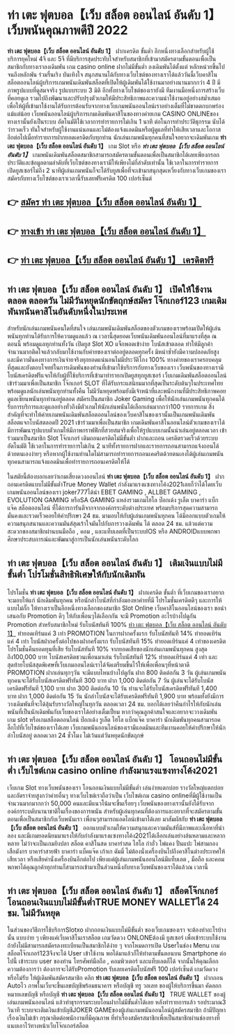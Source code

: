 # ท่า เตะ ฟุตบอล【เว็บ สล็อต ออนไลน์ อันดับ 1】  เว็บพนันคุณภาพดีปี 2022

**ท่า เตะ ฟุตบอล【เว็บ สล็อต ออนไลน์ อันดับ 1】** ฝากเครดิต ขั้นต่ำ  อีกหนึ่งทางเลือกสำหรับผู้ใช้บริการยุคใหม่ 4จี และ 5จี ที่มีบริการสุดประทับใจสำหรับสมาชิกที่เข้ามาสมัครตามขั้นตอนเพื่อเป็นสมาชิกกับทางเราลงเดิมพัน เกม casino online ฝากไม่มีขั้นต่ำ ลงเดิมพันได้ตั้งแต่ หลักหน่วยขึ้นไปจนถึงหลักพัน ร่วมรื่นเริง บันเทิงใจ สนุกสนานได้กับทางเว็บไซต์ของทางเราได้แล้ววันนี้เว็บคาสิโนสล็อตออนไลน์ผู้บริการเกมพนันเดิมพันสล็อตที่เปิดให้ผู้เดิมพันได้ใช้งานมาอย่างนานมากกว่า 4 ปี มีภาพรูปแบบที่ดูสมจจริง รูปแบบระบบ 3 มิติ
อีกทั้งทางเว็บไซต์ของเรายังมี ทีมงานมือหนึ่งการสร้างเว็บที่คอยดูเล  รวมไปถึงพัฒนาและปรับปรุงตัวเกมให้มีประสิทธิภาพและความน่าใช้งานอยู่อย่างสม่ำเสมอ เพื่อให้ผู้ที่เข้ามาใช้งานได้รับการต้อนรับจากทางเว็บเกมพนันออนไลน์เราอย่างเต็มที่ไม่ขาดตกบกพร่องแม้แต่น้อย เว็บพนันออนไลน์ผู้บริการเกมเดิมพันคาสิโนของทางค่ายเกม CASINO ONLINEของทางเรานั้นยังเป็นระบบ อัตโนมัติใช้เวลาการทำรายการไม่เกิน 1 นาที ต่อในการทำประวัติธุกรรม นับได้ว่ารวดเร็ว ทันใจสำหรับผู้ใช้งานแน่นอนและไม่ต้องแจ้งแอดมินหรือผู้ดูแลที่ทำให้เสียเวลาและโอกาสอีกต่อไปเมื่อทำรายการฝากยอดเครดิตกับทุกท่าน
นักเล่นเกมพนันทุกคนที่สนใจอยากจะเดิมพันเกม **ท่า เตะ ฟุตบอล【เว็บ สล็อต ออนไลน์ อันดับ 1】** เกม Slot  หรือ ***ท่า เตะ ฟุตบอล【เว็บ สล็อต ออนไลน์ อันดับ 1】*** เกมพนันเดิมพันสล็อตสมาชิกสามารถสมัครตามขั้นตอนเพื่อเป็นสมาชิกได้เลยเพียงกรอกประวัติและข้อมูลตามลำดับที่เว็บไซต์ของทางเรามีให้เพียงไม่กี่ลำดับเท่านั้น ใช้เวลาในการทำรายการเปิดยูสเซอร์ไม่ถึง 2 นาทีผู้เล่นเกมพนันก็จะได้รับยูสเพื่อที่จะเข้ามาสนุกสุดเหวี่ยงกับทางเว็บเกมของเราสมัครกับทางเว็บไซต์ของเราเวลานี้รับเลยฟรีเครดิต 100 เปอร์เซ็นต์ 

## 👉 [สมัคร ท่า เตะ ฟุตบอล【เว็บ สล็อต ออนไลน์ อันดับ 1】](https://archa888.com/)
## 👉 [ทางเข้า ท่า เตะ ฟุตบอล【เว็บ สล็อต ออนไลน์ อันดับ 1】](https://archa888.com/)
## 👉 [ท่า เตะ ฟุตบอล【เว็บ สล็อต ออนไลน์ อันดับ 1】 เครดิตฟรี](https://archa888.com/)

## ท่า เตะ ฟุตบอล【เว็บ สล็อต ออนไลน์ อันดับ 1】 เปิดให้ใช้งานตลอด ตลอดวัน ไม่มีวันหยุดนักขัตฤกษ์สมัคร โจ๊กเกอร์123 เกมเดิมพันพนันคาสิโนอันดับหนึ่งในประเทศ

สำหรับนักเล่นเกมพนันคนใดที่สนใจ เล่นเกมพนันเดิมพันสล็อตของตัวเกมของเราพร้อมเปิดให้ผู้เล่นพนันทุกท่านได้รับการให้ความดูแลแล้ว ณ เวลานี้สุดยอดเว็บพนันเดิมพันออนไลน์ที่มาแรงที่สุด ณ ตอนนี้ พร้อมดูแลทุกท่านทั้งวัน เปิดยูส Slot XO แจ็กพอตเข้าง่าย โบนัสเข้าตลอด ทำให้มีลูกค้าจำนวนมากติดใจแล้วกลับมาใช้งานกับค่ายของเราต่ออยู่ตลอดทุกครั้ง มิหนำซ้ำยังมีความปลอดภัยสูงและมีความั่นคงทางการเงินจ่ายจริงทุกยอดแน่นอนไม่มีประวัติโกง 100% ทางค่ายของเราครอบคลุมที่สุดและยังตอบโจทย์ในการเดิมพันของท่านที่เข้ามาใช้บริการกับทางเว็บของเรา
เว็บพนันของทางเรามีโบนัสเครดิตฟรีแจกให้กับผู้ที่ใช้บริการที่เข้ามาทำรายกเปิดยูสทุกยูสเซอร์ เว็บเกมเดิมพันสล็อตออนไลน์เข้าร่วมมาเพื่อเป็นสมาชิก โจ๊กเกอร์ SLOT ที่ได้รับกระแสนิยมมากที่สุดเป็นระดับต้นๆในประเทศไทย พร้อมดูแลนักเล่นพนันทุกท่านทั้งคืน ไม่มีวันหยุดพร้อมยังมีเจ้าหน้าที่และพนักงานที่มีประสิทธิภาพคอยดูแลเซียนพนันทุกท่านอยู่ตลอด สมัครเป็นสมาชิก Joker Gaming เพื่อให้นักเล่นเกมพนันทุกคนได้รับการบริการและดูแลอย่างทั่วถึงมีตัวเกมให้นักเล่นพนันได้เลือกเล่นมากกว่า100 รายการเกม
สิ่งสำคัญที่จะทำให้ค่ายเกมพนันเดิมพันสล็อตออนไลน์ของเว็บคาสิโนของเรานั้นเป็นเกมพนันเดิมพันสล็อตแจกโบนัสตลอดปี 2021 เข้าร่วมมาเพื่อเป็นสมาชิก  เกมเดิมพันคาสิโนออนไลน์ตัวเกมของเราได้มีการพัฒนารูปแบบตัวเกมให้มีภาพกราฟฟิกที่สวยสมจริงเพื่อให้รูปแบบเกมนั้นน่าเล่นอยู่ตลอดเวลา เข้าร่วมมาเป็นสมาชิก Slot โจ๊กเกอร์ เติมถอนเครดิตไม่มีขั้นต่ำ ฝากและถอน เครดิตรวดเร็วด้วยระบบอัตโนมัติ ใช้เวลาในการทำรายการไม่เกิน 2 นาทีทั้งรายการฝากและรายการถอนสามารถแจ้งถอนได้ด้วยตนเองง่ายๆ หรือหากผู้ใช้งานท่านใดไม่สามารถทำรายการถอนเคดริตด้วยตนเองได้ผู้เล่นเกมพนันทุกคนสามารถแจ้งแอดมินเพื่อทำรายการถอนเครดิตให้ได้

ในสมัยนี้ต้องบอกเลยว่าเกมเสี่ยงดวงออนไลน์ **ท่า เตะ ฟุตบอล【เว็บ สล็อต ออนไลน์ อันดับ 1】** ฝากถอนเครดิตแบบไม่มีขั้นต่ำTrue Money Wallet กำลังมาแรงแซงทางโค้ง2021เลยก็ว่าได้โดยเว็บเกมพนันออนไลน์ของเรา joker777ได้นำ EBET GAMING , ALLBET GAMING , EVOLUTION GAMING หรือSA GAMING แหล่งรวมเกมไฮโล ป๊อกเด้ง รูเล็ต บาคาร่า แบ็กแจ๊ค สล็อตออนไลน์ ที่ได้การการันตีจากจากองค์กรระดับต่างประเทศ พร้อมบริการสุดความสามารถมั่นคงและรวดเร็วคอยให้คำปรึกษา 24 ชม. มามอบให้กับผู้เล่นเกมพนันทุกคน ได้มีออกแบบตัวเกมให้ความสนุกสนานและความมันส์สุดเร้าใจมันไปกับการวางเดิมพัน ได้ ตลอด 24 ชม. แล้วแต่ความสะดวกของสมาชิกผ่านบนมือถือ , คอม , และแท็บเลตที่เป็นระบบIOS หรือ ANDROIDแบบพกพา ศึกษาประสบการณ์และพัฒนาสู่การเป็นนักเล่นพนันระดับโลก

## ท่า เตะ ฟุตบอล【เว็บ สล็อต ออนไลน์ อันดับ 1】 เติมเงินแบบไม่มีขั้นต่ำ โปรโมชั่นสิทธิพิเศษให้กับนักเดิมพัน

โปรโมชั่น **ท่า เตะ ฟุตบอล【เว็บ สล็อต ออนไลน์ อันดับ 1】** ฝากเครดิต ขั้นต่ำ ที่เว็บเกมของเราอยากจะมอบให้แก่  นักเดิมพันทุกคน หรือนักล่าโบนัสที่กำลังมองหาค่ายที่มี โปรโมชั่นเครดิตดีๆ และการให้แบบไม่กั๊ก ให้ทางเราเป็นอีกหนึ่งทางเลือกของสมาชิก Slot Online เว็บคาสิโนออนไลน์ของเรา ขอนำเสนอกับ Promotion ดีๆ ให้กับเพื่อนๆได้เลือกกัน จะมี Promotion อะไรบ้างไปดูกัน
 Promotion สำหรับสมาชิกใหม่ รับโบนัสทันที 100% [ท่า เตะ ฟุตบอล【เว็บ สล็อต ออนไลน์ อันดับ 1】](https://archa888.com/) ทำยอดเทิร์นแค่ 3 เท่า
 PROMOTION ในการฝากครั้งแรก รับโบนัสทันที 14% ทำยอดเทิร์นแค่ 4 เท่า
โบนัสฝากครั้งต่อไปของฝากครั้งแรก รับโบนัสทันที 15% ทำยอดเทิร์นแค่ 4 เท่าของเครดิต
โปรโมชั่นคืนยอดทุนที่เสีย รับโบนัสทันที 10% จากยอดเสียของนักเล่นเกมพนันทุกคน สูงสุดถึง100,000 บาท
โบนัสเครดิตชวนเพื่อนมาเล่น รับโบนัสทันที 12% ทำยอดเทิร์นแค่ 4 เท่า
และสุดท้ายโบนัสสุดพิเศษที่เว็บเกมออนไลน์เราได้จัดเตรียมขึ้นไว้ให้เพื่อเพื่อนๆที่หน้าตาดี  PROMOTION ฝากเล่นทุกๆวัน จะมีแบบไหนบ้างไปดูกัน
ฝาก 800 ติดต่อกัน 3 วัน ผู้เล่นเกมพนันทุกคนจะได้รับโบนัสเครดิตฟรีทันที 300 บาท
ฝาก 1,000 ติดต่อกัน 7 วัน ผู้เล่นจะได้รับโบนัสเครดิตฟรีทันที 1,100 บาท
ฝาก 300 ติดต่อกัน 10 วัน ท่านจะได้รับโบนัสเครดิตฟรีทันที 1,400 บาท
ฝาก 1,000 ติดต่อกัน 15 วัน นักล่าโบนัสจะได้รับเครดิตฟรีทันที 1,900 บาท
พร้อมทั้งยังมีการวางเดิมพันที่จะได้ลุ้นรับรางวัลใหญ่ในทุกวัน ตลอดเวลา 24 ชม. บอกได้เลยว่าคืนกำไรให้กับนักเล่นพนันที่เป็นนักเดิมพันกับเว็บของเราได้อย่างเต็มเปี่ยม หากว่าคุณลูกค้าสนใจและอยากจะวางเดิมพัน เกม slot  หรือเกมสล็อตออนไลน์ ป๊อกเด้ง รูเล็ต ไฮโล แบ็กแจ๊ค บาคาร่า นักเดิมพันทุกคนสามารถคลิ๊กไปที่เว็บไซต์ของเราได้เลย เว็บเกมพนันออนไลน์ของเรามีแอดมินและทีมงานคอยให้คำปรึกษาให้นักล่าโบนัสอยู่ ตลอดเวลา 24 ชั่วโมง ไม่เว้นแต่วันหยุดนักขัตฤกษ์

## ท่า เตะ ฟุตบอล【เว็บ สล็อต ออนไลน์ อันดับ 1】 โอนถอนไม่มีขั้นต่ำ  เว็บไซต์เกม casino online กำลังมาแรงแซงทางโค้ง2021

เว็บเกม Slot ทางเว็บพนันของเรา โอนถอนเงินแบบไม่มีขั้นต่ำ เล่นง่ายแตกบ่อย รางวัลใหญ่แตกบ่อยและอัตราจ่ายสูงกว่าค่ายอื่นๆ ทางเว็บไซต์เราถือว่าเป็น เว็บไซต์เกม casino onlineที่มีผู้ใช้งานเป็นจำนวนมากมากกว่า 50,000 คนและมีแนวโน้มจะขึ้นเรื่อยๆ เว็บพนันของทางเรานั้นยังได้รับจากองค์กรระบดับนานาชาติในเรื่องของการพนัน สำหรับผู้เล่นทุกคนที่ต้องการและอยากที่จะสมัครตามขั้นตอนเพื่อเป็นสมาชิกกับเว็บพนันเรา เพื่อนๆสามารถแอดไลน์เข้ามาได้เลย
	มาสัมผัสกับ **ท่า เตะ ฟุตบอล【เว็บ สล็อต ออนไลน์ อันดับ 1】** ออกแบบตัวเกมให้ความสนุกและความมันส์ที่มีภาพและเนื้อหาที่น่าลอง และมีเกมยอดนิยมมาแรงให้กับกำลังมาแรงแซงทางโค้ง2021ได้เลือกเล่นอย่างล้นหลามและหลากหลาย  ไม่ว่าจะเป็นเกมยิงปลา สล็อต คาสิโนสด บาคาร่าสด ไฮโล กำถั่ว ไพ่แคง ปั่นแปะ ไพ่สามกอง เสือมังกร บาคาร่าสายฟ้า บาคาร่า แบ็คแจ๊ค เก้าเก ดัมมี่ ไม่ต้องนั่งเครื่องบินไปถึงคาสิโนต่างประเทศให้เสียเวลา หรือเสียค่านั่งเครื่องบินอีกต่อไป เพียงแค่ผู้เล่นเกมพนันออนไลน์มีแท็บเลต , มือถือ และคอมพกพาได้คุณลูกค้าทุกท่านก็สามารถเข้ามาเป็นส่วนหนึ่งกับทางเว็บพนันของเราได้แล้วณ เวลานี้

## ท่า เตะ ฟุตบอล【เว็บ สล็อต ออนไลน์ อันดับ 1】 สล็อตโจ๊กเกอร์โอนถอนเงินแบบไม่มีขั้นต่ำTRUE MONEY WALLETได้ 24 ชม. ไม่มีวันหยุด

ในส่วนของวิธีการใช้บริการSlotxo ฝากถอนเงินแบบไม่มีขั้นต่ำ ของเว็บเกมของเรา จะต้องทำอะไรบ้างนั้น แบบง่าย ๆ เพียงแค่เว็บคาสิโนเราสล็อต เกมวัดดวง ONLONEต้องมี ยูสเซอร์ เพื่อเข้าระบบใช้งาน ถ้ายังไม่มีสามารถสมัครลงทะเบียนเป็นสมาชิกได้ง่าย ๆ จากโหมดการเปิด Userในช่อง Menu เกมสล็อตโจ๊กเกอร์123จึงจะได้ User เข้าใช้งาน พอได้มาแล้วก็ให้ทำตามขั้นตอนบน Smartphone  ต่อไปนี้
เข้าระบบ user  ของท่าน โทรศัพท์มือถือ , คอมพิวเตอร์ และแท็บเลตก็ได้
จากนั้นให้คุณเลือกความต้องการว่า ต้องการจะได้รับPromotion รับเลยเครดิตโบนัสฟรี 100 เปอร์เซ็นต์  เกมวัดดวงหรือไม่รับ
ให้ผู้เดิมพันสมัครสมาชิก คลิก **ท่า เตะ ฟุตบอล【เว็บ สล็อต ออนไลน์ อันดับ 1】** ฝากถอน Autoไว ภาพในเว็บจะขึ้นเลขบัญชีพร้อมธนาคาร หรือบัญชี ทรู วอเลท ของผู้ให้บริการขึ้นมา
คัดลอกหมายเลขบัญชี หรือบัญชี **ท่า เตะ ฟุตบอล【เว็บ สล็อต ออนไลน์ อันดับ 1】** TRUE WALLET ของผู้เล่นเกมพนันออนไลน์ แล้วทำธุรกรรมระบบโอนฝากไม่มีขั้นต่ำได้เลย
หลังทำรายการแล้ว รอประมาณ3 วินาที ระบบจะเติมเงินเข้าบัญชีJOKER GAMEของผู้เล่นเกมพนันออนไลน์ผู้สมัครสมาชิก
ถ้ามีปัญหาเรื่องเงินไม่เข้า กรุณาติดต่อพนักงานที่มีคุณภาพ ที่ทำเรื่องสมัครสมาชิกเพื่อเป็นสมาชิกผ่านช่องทางที่แนบเอาไว้ทางหน้าเว็บโจ๊กเกอร์สล็อต


